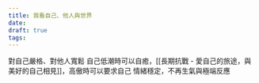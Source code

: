 ```yaml
---
title: 我看自己、他人與世界
date: 
draft: true
tags:
---
```


對自己嚴格、對他人寬鬆
自己低潮時可以自癒，[[長期抗戰 - 愛自己的旅途，與美好的自己相見]]，高傲時可以要求自己
情緒穩定，不再生氣與極端反應